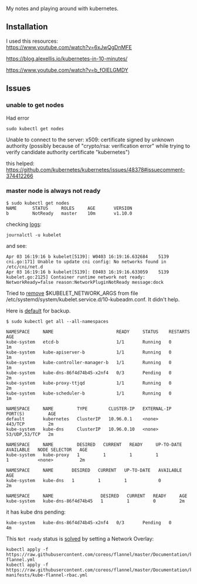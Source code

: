 My notes and playing around with kubernetes.

## Installation
I used this resources:\
https://www.youtube.com/watch?v=6xJwQgDnMFE

https://blog.alexellis.io/kubernetes-in-10-minutes/


https://www.youtube.com/watch?v=b_fOIELGMDY

## Issues
### unable to get nodes
Had error
```
sudo kubectl get nodes
```
Unable to connect to the server: x509: certificate signed by unknown authority (possibly because of "crypto/rsa: verification error" while trying to verify candidate authority certificate "kubernetes")


this helped: https://github.com/kubernetes/kubernetes/issues/48378#issuecomment-374412266

### master node is always not ready
```
$ sudo kubectl get nodes
NAME      STATUS     ROLES     AGE       VERSION
b         NotReady   master    10m       v1.10.0
```
checking [logs](https://stackoverflow.com/a/44652403/1024794):
```
journalctl -u kubelet
```
and see:
```
Apr 03 16:19:16 b kubelet[5139]: W0403 16:19:16.632684    5139 cni.go:171] Unable to update cni config: No networks found in /etc/cni/net.d
Apr 03 16:19:16 b kubelet[5139]: E0403 16:19:16.633059    5139 kubelet.go:2125] Container runtime network not ready: NetworkReady=false reason:NetworkPluginNotReady message:dock
```

Tried to [remove](https://github.com/kubernetes/kubernetes/issues/43815#issuecomment-290235245)  $KUBELET_NETWORK_ARGS from file /etc/systemd/system/kubelet.service.d/10-kubeadm.conf.
It didn't help.

Here is [default](https://github.com/kubernetes/release/blob/master/debian/xenial/kubeadm/channel/stable/etc/systemd/system/kubelet.service.d/post-1.8/10-kubeadm.conf) for backup.
```
$ sudo kubectl get all --all-namespaces
```

```
NAMESPACE     NAME                        READY     STATUS    RESTARTS   AGE
kube-system   etcd-b                      1/1       Running   0          1m
kube-system   kube-apiserver-b            1/1       Running   0          1m
kube-system   kube-controller-manager-b   1/1       Running   0          1m
kube-system   kube-dns-86f4d74b45-x2nf4   0/3       Pending   0          2m
kube-system   kube-proxy-ttjqd            1/1       Running   0          2m
kube-system   kube-scheduler-b            1/1       Running   0          1m

NAMESPACE     NAME         TYPE        CLUSTER-IP   EXTERNAL-IP   PORT(S)         AGE
default       kubernetes   ClusterIP   10.96.0.1    <none>        443/TCP         2m
kube-system   kube-dns     ClusterIP   10.96.0.10   <none>        53/UDP,53/TCP   2m

NAMESPACE     NAME         DESIRED   CURRENT   READY     UP-TO-DATE   AVAILABLE   NODE SELECTOR   AGE
kube-system   kube-proxy   1         1         1         1            1           <none>          2m

NAMESPACE     NAME       DESIRED   CURRENT   UP-TO-DATE   AVAILABLE   AGE
kube-system   kube-dns   1         1         1            0           2m

NAMESPACE     NAME                  DESIRED   CURRENT   READY     AGE
kube-system   kube-dns-86f4d74b45   1         1         0         2m
```
it has kube dns pending:
```
kube-system   kube-dns-86f4d74b45-x2nf4   0/3       Pending   0          4m
```

This `Not ready` status is [solved](https://stackoverflow.com/a/44113181/1024794) by setting a Network Overlay:
```
kubectl apply -f https://raw.githubusercontent.com/coreos/flannel/master/Documentation/kube-flannel.yml 
kubectl apply -f https://raw.githubusercontent.com/coreos/flannel/master/Documentation/k8s-manifests/kube-flannel-rbac.yml
```